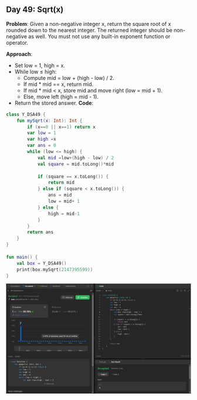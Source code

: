 ## Day 49: Sqrt(x)

**Problem**: Given a non-negative integer x, return the square root of x rounded down to the nearest integer. The returned integer should be non-negative as well.
You must not use any built-in exponent function or operator.

**Approach**: 
- Set low = 1, high = x.
- While low ≤ high:
    - Compute mid = low + (high - low) / 2.
    - If mid * mid == x, return mid.
    - If mid * mid < x, store mid and move right (low = mid + 1).
    - Else, move left (high = mid - 1).
- Return the stored answer.
**Code**:
```kotlin
class Y_DSA49 {
    fun mySqrt(x: Int): Int {
        if (x==0 || x==1) return x
        var low = 1
        var high =x
        var ans = 0
        while (low <= high) {
            val mid =low+(high - low) / 2
            val square = mid.toLong()*mid

            if (square == x.toLong()) {
                return mid
            } else if (square < x.toLong()) {
                ans = mid
                low = mid+ 1
            } else {
                high = mid-1
            }
        }
        return ans
    }
}

fun main() {
    val box = Y_DSA49()
    print(box.mySqrt(2147395599))
}
```
![Day 49 Output](./Day49-Screenshot.png)
